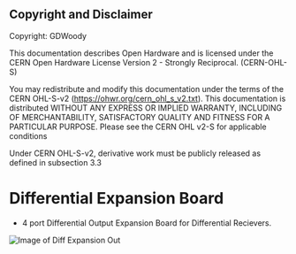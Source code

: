 ## Copyright and Disclaimer
Copyright: GDWoody

This documentation describes Open Hardware and is licensed under the CERN Open Hardware License Version 2 - Strongly Reciprocal. (CERN-OHL-S)

You may redistribute and modify this documentation under the terms of the CERN OHL-S-v2 (https://ohwr.org/cern_ohl_s_v2.txt). This documentation is distributed WITHOUT ANY EXPRESS OR IMPLIED WARRANTY, INCLUDING OF MERCHANTABILITY, SATISFACTORY QUALITY AND FITNESS FOR A PARTICULAR PURPOSE. Please see the CERN OHL v2-S for applicable conditions

Under CERN OHL-S-v2, derivative work must be publicly released as defined in subsection 3.3

# Differential Expansion Board


* 4 port Differential Output Expansion Board for Differential Recievers. 

 

![Image of Diff Expansion
Out](https://github.com/GDWoody/Pixel-Controllers/blob/main/bbb_diff_expansion/image/Diff_Expansion.png)
